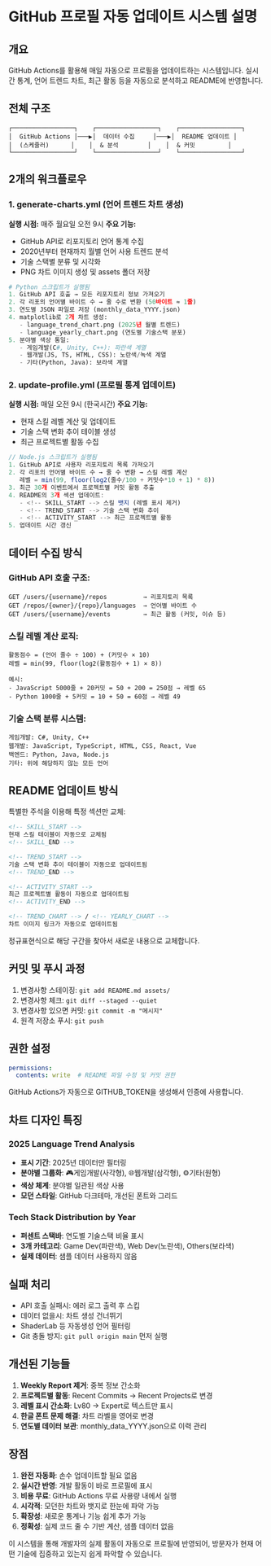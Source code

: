 # GitHub 프로필 자동 업데이트 시스템 설명

## 개요
GitHub Actions를 활용해 매일 자동으로 프로필을 업데이트하는 시스템입니다. 
실시간 통계, 언어 트렌드 차트, 최근 활동 등을 자동으로 분석하고 README에 반영합니다.

## 전체 구조

```
┌─────────────────┐    ┌─────────────────┐    ┌─────────────────┐
│  GitHub Actions │───▶│  데이터 수집     │───▶│  README 업데이트 │
│  (스케줄러)      │    │  & 분석        │    │  & 커밋         │
└─────────────────┘    └─────────────────┘    └─────────────────┘
```

## 2개의 워크플로우

### 1. generate-charts.yml (언어 트렌드 차트 생성)
**실행 시점:** 매주 월요일 오전 9시
**주요 기능:**
- GitHub API로 리포지토리 언어 통계 수집
- 2020년부터 현재까지 월별 언어 사용 트렌드 분석
- 기술 스택별 분류 및 시각화
- PNG 차트 이미지 생성 및 assets 폴더 저장

```python
# Python 스크립트가 실행됨
1. GitHub API 호출 → 모든 리포지토리 정보 가져오기
2. 각 리포의 언어별 바이트 수 → 줄 수로 변환 (50바이트 ≈ 1줄)
3. 연도별 JSON 파일로 저장 (monthly_data_YYYY.json)
4. matplotlib로 2개 차트 생성:
   - language_trend_chart.png (2025년 월별 트렌드)
   - language_yearly_chart.png (연도별 기술스택 분포)
5. 분야별 색상 통일:
   - 게임개발(C#, Unity, C++): 파란색 계열
   - 웹개발(JS, TS, HTML, CSS): 노란색/녹색 계열  
   - 기타(Python, Java): 보라색 계열
```

### 2. update-profile.yml (프로필 통계 업데이트) 
**실행 시점:** 매일 오전 9시 (한국시간)
**주요 기능:**
- 현재 스킬 레벨 계산 및 업데이트
- 기술 스택 변화 추이 테이블 생성
- 최근 프로젝트별 활동 수집

```javascript
// Node.js 스크립트가 실행됨
1. GitHub API로 사용자 리포지토리 목록 가져오기
2. 각 리포의 언어별 바이트 수 → 줄 수 변환 → 스킬 레벨 계산
   레벨 = min(99, floor(log2(줄수/100 + 커밋수*10 + 1) * 8))
3. 최근 30개 이벤트에서 프로젝트별 커밋 활동 추출
4. README의 3개 섹션 업데이트:
   - <!-- SKILL_START --> 스킬 뱃지 (레벨 표시 제거)
   - <!-- TREND_START --> 기술 스택 변화 추이
   - <!-- ACTIVITY_START --> 최근 프로젝트별 활동
5. 업데이트 시간 갱신
```

## 데이터 수집 방식

### GitHub API 호출 구조:
```
GET /users/{username}/repos          → 리포지토리 목록
GET /repos/{owner}/{repo}/languages  → 언어별 바이트 수
GET /users/{username}/events         → 최근 활동 (커밋, 이슈 등)
```

### 스킬 레벨 계산 로직:
```
활동점수 = (언어 줄수 ÷ 100) + (커밋수 × 10)
레벨 = min(99, floor(log2(활동점수 + 1) × 8))

예시:
- JavaScript 5000줄 + 20커밋 = 50 + 200 = 250점 → 레벨 65
- Python 1000줄 + 5커밋 = 10 + 50 = 60점 → 레벨 49
```

### 기술 스택 분류 시스템:
```
게임개발: C#, Unity, C++
웹개발: JavaScript, TypeScript, HTML, CSS, React, Vue
백엔드: Python, Java, Node.js
기타: 위에 해당하지 않는 모든 언어
```

## README 업데이트 방식

특별한 주석을 이용해 특정 섹션만 교체:

```markdown
<!-- SKILL_START -->
현재 스킬 테이블이 자동으로 교체됨
<!-- SKILL_END -->

<!-- TREND_START -->
기술 스택 변화 추이 테이블이 자동으로 업데이트됨
<!-- TREND_END -->

<!-- ACTIVITY_START -->
최근 프로젝트별 활동이 자동으로 업데이트됨
<!-- ACTIVITY_END -->

<!-- TREND_CHART --> / <!-- YEARLY_CHART -->
차트 이미지 링크가 자동으로 업데이트됨
```

정규표현식으로 해당 구간을 찾아서 새로운 내용으로 교체합니다.

## 커밋 및 푸시 과정

1. 변경사항 스테이징: `git add README.md assets/`
2. 변경사항 체크: `git diff --staged --quiet`  
3. 변경사항 있으면 커밋: `git commit -m "메시지"`
4. 원격 저장소 푸시: `git push`

## 권한 설정

```yaml
permissions:
  contents: write  # README 파일 수정 및 커밋 권한
```

GitHub Actions가 자동으로 GITHUB_TOKEN을 생성해서 인증에 사용합니다.

## 차트 디자인 특징

### 2025 Language Trend Analysis
- **표시 기간**: 2025년 데이터만 필터링
- **분야별 그룹화**: 🎮게임개발(사각형), 🌐웹개발(삼각형), ⚙️기타(원형)
- **색상 체계**: 분야별 일관된 색상 사용
- **모던 스타일**: GitHub 다크테마, 개선된 폰트와 그리드

### Tech Stack Distribution by Year  
- **퍼센트 스택바**: 연도별 기술스택 비율 표시
- **3개 카테고리**: Game Dev(파란색), Web Dev(노란색), Others(보라색)
- **실제 데이터**: 샘플 데이터 사용하지 않음

## 실패 처리

- API 호출 실패시: 에러 로그 출력 후 스킵
- 데이터 없을시: 차트 생성 건너뛰기  
- ShaderLab 등 자동생성 언어 필터링
- Git 충돌 방지: `git pull origin main` 먼저 실행

## 개선된 기능들

1. **Weekly Report 제거**: 중복 정보 간소화
2. **프로젝트별 활동**: Recent Commits → Recent Projects로 변경
3. **레벨 표시 간소화**: Lv80 → Expert로 텍스트만 표시
4. **한글 폰트 문제 해결**: 차트 라벨을 영어로 변경
5. **연도별 데이터 보관**: monthly_data_YYYY.json으로 이력 관리

## 장점

1. **완전 자동화**: 손수 업데이트할 필요 없음
2. **실시간 반영**: 개발 활동이 바로 프로필에 표시
3. **비용 무료**: GitHub Actions 무료 사용량 내에서 실행
4. **시각적**: 모던한 차트와 뱃지로 한눈에 파악 가능
5. **확장성**: 새로운 통계나 기능 쉽게 추가 가능
6. **정확성**: 실제 코드 줄 수 기반 계산, 샘플 데이터 없음

이 시스템을 통해 개발자의 실제 활동이 자동으로 프로필에 반영되어, 
방문자가 현재 어떤 기술에 집중하고 있는지 쉽게 파악할 수 있습니다.
